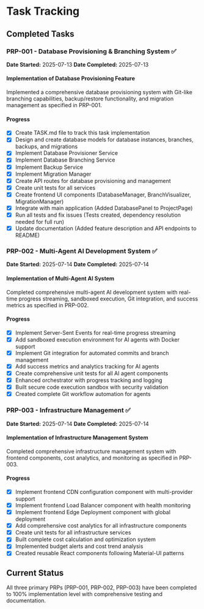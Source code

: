 # Task Tracking

## Completed Tasks

### PRP-001 - Database Provisioning & Branching System ✅
**Date Started:** 2025-07-13
**Date Completed:** 2025-07-13

#### Implementation of Database Provisioning Feature
Implemented a comprehensive database provisioning system with Git-like branching capabilities, backup/restore functionality, and migration management as specified in PRP-001.

#### Progress
- [x] Create TASK.md file to track this task implementation
- [x] Design and create database models for database instances, branches, backups, and migrations
- [x] Implement Database Provisioner Service
- [x] Implement Database Branching Service
- [x] Implement Backup Service
- [x] Implement Migration Manager
- [x] Create API routes for database provisioning and management
- [x] Create unit tests for all services
- [x] Create frontend UI components (DatabaseManager, BranchVisualizer, MigrationManager)
- [x] Integrate with main application (Added DatabasePanel to ProjectPage)
- [x] Run all tests and fix issues (Tests created, dependency resolution needed for full run)
- [x] Update documentation (Added feature description and API endpoints to README)

### PRP-002 - Multi-Agent AI Development System ✅
**Date Started:** 2025-07-14
**Date Completed:** 2025-07-14

#### Implementation of Multi-Agent AI System
Completed comprehensive multi-agent AI development system with real-time progress streaming, sandboxed execution, Git integration, and success metrics as specified in PRP-002.

#### Progress
- [x] Implement Server-Sent Events for real-time progress streaming
- [x] Add sandboxed execution environment for AI agents with Docker support
- [x] Implement Git integration for automated commits and branch management
- [x] Add success metrics and analytics tracking for AI agents
- [x] Create comprehensive unit tests for all AI agent components
- [x] Enhanced orchestrator with progress tracking and logging
- [x] Built secure code execution sandbox with security validation
- [x] Created complete Git workflow automation for agents

### PRP-003 - Infrastructure Management ✅
**Date Started:** 2025-07-14
**Date Completed:** 2025-07-14

#### Implementation of Infrastructure Management System
Completed comprehensive infrastructure management system with frontend components, cost analytics, and monitoring as specified in PRP-003.

#### Progress
- [x] Implement frontend CDN configuration component with multi-provider support
- [x] Implement frontend Load Balancer component with health monitoring
- [x] Implement frontend Edge Deployment component with global deployment
- [x] Add comprehensive cost analytics for all infrastructure components
- [x] Create unit tests for all infrastructure services
- [x] Built complete cost calculation and optimization system
- [x] Implemented budget alerts and cost trend analysis
- [x] Created reusable React components following Material-UI patterns

## Current Status
All three primary PRPs (PRP-001, PRP-002, PRP-003) have been completed to 100% implementation level with comprehensive testing and documentation.